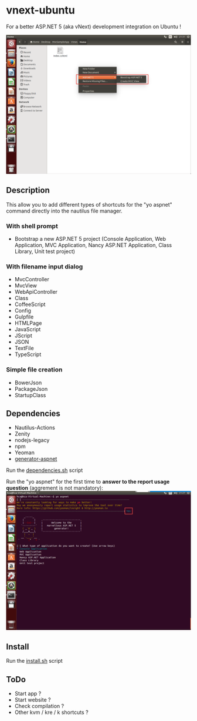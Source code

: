 # vnext-ubuntu

For a better ASP.NET 5 (aka vNext) development integration on Ubuntu !

![Nautilus shortcuts](https://raw.githubusercontent.com/cubitouch/vnext-ubuntu/master/images/nautilus-rendering.png)

## Description
This allow you to add different types of shortcuts for the "yo aspnet" command directly into the nautilus file manager.

### With shell prompt
- Bootstrap a new ASP.NET 5 project (Console Application, Web Application, MVC Application, Nancy ASP.NET Application, Class Library, Unit test project)

### With filename input dialog
- MvcController
- MvcView
- WebApiController
- Class
- CoffeeScript
- Config
- Gulpfile
- HTMLPage
- JavaScript
- JScript
- JSON
- TextFile
- TypeScript

### Simple file creation
- BowerJson
- PackageJson
- StartupClass

## Dependencies
- Nautilus-Actions
- Zenity
- nodejs-legacy
- npm
- Yeoman
- [generator-aspnet](https://www.npmjs.com/package/generator-aspnet)

Run the [dependencies.sh](https://raw.githubusercontent.com/cubitouch/vnext-ubuntu/master/dependencies.sh) script

Run the "yo aspnet" for the first time to **answer to the report usage question** (aggrement is not mandatory):
![Nautilus shortcuts](https://raw.githubusercontent.com/cubitouch/vnext-ubuntu/master/images/yo-aspnet-report.png)

## Install
Run the [install.sh](https://raw.githubusercontent.com/cubitouch/vnext-ubuntu/master/install.sh) script

## ToDo
- Start app ?
- Start website ?
- Check compilation ?
- Other kvm / kre / k shortcuts ?
